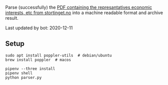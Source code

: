 Parse (successfully) the [PDF containing the represantatives economic interests, etc from stortinget.no](https://www.stortinget.no/no/Stortinget-og-demokratiet/Representantene/Okonomiske-interesser/) into a machine readable format and archive result.

Last updated by bot: 2020-12-11

## Setup
    sudo apt install poppler-utils  # debian/ubuntu
    brew install poppler  # macos

    pipenv --three install
    pipenv shell
    python parser.py
